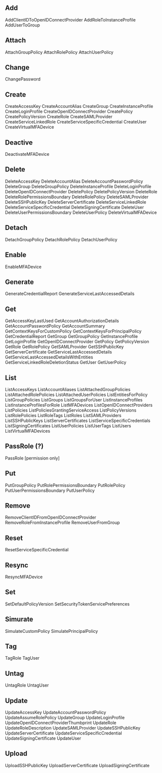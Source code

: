 ## Add
AddClientIDToOpenIDConnectProvider
AddRoleToInstanceProfile
AddUserToGroup

## Attach
AttachGroupPolicy
AttachRolePolicy
AttachUserPolicy

## Change
ChangePassword

## Create
CreateAccessKey
CreateAccountAlias
CreateGroup
CreateInstanceProfile
CreateLoginProfile
CreateOpenIDConnectProvider
CreatePolicy
CreatePolicyVersion
CreateRole
CreateSAMLProvider
CreateServiceLinkedRole
CreateServiceSpecificCredential
CreateUser
CreateVirtualMFADevice

## Deactive
DeactivateMFADevice

## Delete
DeleteAccessKey
DeleteAccountAlias
DeleteAccountPasswordPolicy
DeleteGroup
DeleteGroupPolicy
DeleteInstanceProfile
DeleteLoginProfile
DeleteOpenIDConnectProvider
DeletePolicy
DeletePolicyVersion
DeleteRole
DeleteRolePermissionsBoundary
DeleteRolePolicy
DeleteSAMLProvider
DeleteSSHPublicKey
DeleteServerCertificate
DeleteServiceLinkedRole
DeleteServiceSpecificCredential
DeleteSigningCertificate
DeleteUser
DeleteUserPermissionsBoundary
DeleteUserPolicy
DeleteVirtualMFADevice

## Detach
DetachGroupPolicy
DetachRolePolicy
DetachUserPolicy

## Enable
EnableMFADevice

## Generate
GenerateCredentialReport
GenerateServiceLastAccessedDetails

## Get
GetAccessKeyLastUsed
GetAccountAuthorizationDetails
GetAccountPasswordPolicy
GetAccountSummary
GetContextKeysForCustomPolicy
GetContextKeysForPrincipalPolicy
GetCredentialReport
GetGroup
GetGroupPolicy
GetInstanceProfile
GetLoginProfile
GetOpenIDConnectProvider
GetPolicy
GetPolicyVersion
GetRole
GetRolePolicy
GetSAMLProvider
GetSSHPublicKey
GetServerCertificate
GetServiceLastAccessedDetails
GetServiceLastAccessedDetailsWithEntities
GetServiceLinkedRoleDeletionStatus
GetUser
GetUserPolicy

## List
ListAccessKeys
ListAccountAliases
ListAttachedGroupPolicies
ListAttachedRolePolicies
ListAttachedUserPolicies
ListEntitiesForPolicy
ListGroupPolicies
ListGroups
ListGroupsForUser
ListInstanceProfiles
ListInstanceProfilesForRole
ListMFADevices
ListOpenIDConnectProviders
ListPolicies
ListPoliciesGrantingServiceAccess
ListPolicyVersions
ListRolePolicies
ListRoleTags
ListRoles
ListSAMLProviders
ListSSHPublicKeys
ListServerCertificates
ListServiceSpecificCredentials
ListSigningCertificates
ListUserPolicies
ListUserTags
ListUsers
ListVirtualMFADevices

## PassRole (?)
PassRole [permission only]

## Put
PutGroupPolicy
PutRolePermissionsBoundary
PutRolePolicy
PutUserPermissionsBoundary
PutUserPolicy

## Remove
RemoveClientIDFromOpenIDConnectProvider
RemoveRoleFromInstanceProfile
RemoveUserFromGroup

## Reset
ResetServiceSpecificCredential

## Resync
ResyncMFADevice

## Set
SetDefaultPolicyVersion
SetSecurityTokenServicePreferences

## Simurate
SimulateCustomPolicy
SimulatePrincipalPolicy

## Tag
TagRole
TagUser

## Untag
UntagRole
UntagUser

## Update
UpdateAccessKey
UpdateAccountPasswordPolicy
UpdateAssumeRolePolicy
UpdateGroup
UpdateLoginProfile
UpdateOpenIDConnectProviderThumbprint
UpdateRole
UpdateRoleDescription
UpdateSAMLProvider
UpdateSSHPublicKey
UpdateServerCertificate
UpdateServiceSpecificCredential
UpdateSigningCertificate
UpdateUser

## Upload
UploadSSHPublicKey
UploadServerCertificate
UploadSigningCertificate